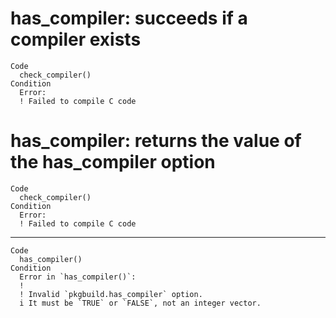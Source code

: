 # has_compiler: succeeds if a compiler exists

    Code
      check_compiler()
    Condition
      Error:
      ! Failed to compile C code

# has_compiler: returns the value of the has_compiler option

    Code
      check_compiler()
    Condition
      Error:
      ! Failed to compile C code

---

    Code
      has_compiler()
    Condition
      Error in `has_compiler()`:
      ! 
      ! Invalid `pkgbuild.has_compiler` option.
      i It must be `TRUE` or `FALSE`, not an integer vector.

